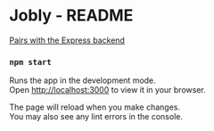 # Jobly - README

[Pairs with the Express backend](https://github.com/igoroganesian/express-jobly)

### `npm start`

Runs the app in the development mode.\
Open [http://localhost:3000](http://localhost:3000) to view it in your browser.

The page will reload when you make changes.\
You may also see any lint errors in the console.
